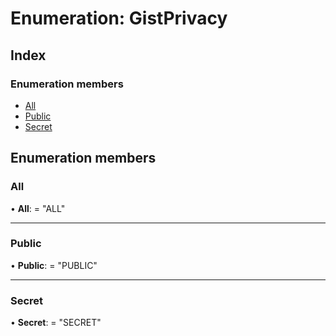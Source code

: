 
# Enumeration: GistPrivacy

## Index

### Enumeration members

* [All](gistprivacy.md#all)
* [Public](gistprivacy.md#public)
* [Secret](gistprivacy.md#secret)

## Enumeration members

###  All

• **All**: = "ALL"

___

###  Public

• **Public**: = "PUBLIC"

___

###  Secret

• **Secret**: = "SECRET"
